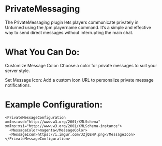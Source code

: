 # PrivateMessaging
The PrivateMessaging plugin lets players communicate privately in Unturned using the /pm playername command. It’s a simple and effective way to send direct messages without interrupting the main chat.

# What You Can Do:
Customize Message Color: Choose a color for private messages to suit your server style.

Set Message Icon: Add a custom icon URL to personalize private message notifications.

# Example Configuration:
```
<PrivateMessageConfiguration xmlns:xsd="http://www.w3.org/2001/XMLSchema" xmlns:xsi="http://www.w3.org/2001/XMLSchema-instance">
  <MessageColor>magenta</MessageColor>
  <MessageIcon>https://i.imgur.com/JZjQEHV.png</MessageIcon>
</PrivateMessageConfiguration>
```
